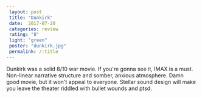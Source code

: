 ```yaml
---
 layout: post
 title: "Dunkirk"
 date:  2017-07-20
 categories: review
 rating: "8"
 light: "green"
 poster: "dunkirk.jpg"
 permalink: /:title
---
```



Dunkirk was a solid 8/10 war movie. If you're gonna see it, IMAX is a must. Non-linear narrative structure and somber, anxious atmosphere. Damn good movie, but it won't appeal to everyone. Stellar sound design will make you leave the theater riddled with bullet wounds and ptsd.